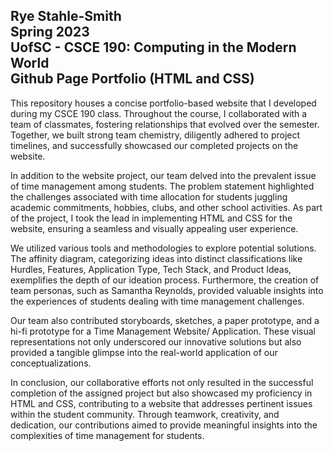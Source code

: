 Rye Stahle-Smith
<br>
Spring 2023
<br>
UofSC - CSCE 190: Computing in the Modern World
<br>
Github Page Portfolio (HTML and CSS)
<br>
------------------------------------------------------------

This repository houses a concise portfolio-based website that I developed during my CSCE 190 class. Throughout the course,
I collaborated with a team of classmates, fostering relationships that evolved over the semester. Together, we built strong
team chemistry, diligently adhered to project timelines, and successfully showcased our completed projects on the website.

In addition to the website project, our team delved into the prevalent issue of time management among students. The problem
statement highlighted the challenges associated with time allocation for students juggling academic commitments, hobbies,
clubs, and other school activities. As part of the project, I took the lead in implementing HTML and CSS for the website,
ensuring a seamless and visually appealing user experience.

We utilized various tools and methodologies to explore potential solutions. The affinity diagram, categorizing ideas into
distinct classifications like Hurdles, Features, Application Type, Tech Stack, and Product Ideas, exemplifies the depth of
our ideation process. Furthermore, the creation of team personas, such as Samantha Reynolds, provided valuable insights into
the experiences of students dealing with time management challenges.

Our team also contributed storyboards, sketches, a paper prototype, and a hi-fi prototype for a Time Management Website/
Application. These visual representations not only underscored our innovative solutions but also provided a tangible glimpse
into the real-world application of our conceptualizations.

In conclusion, our collaborative efforts not only resulted in the successful completion of the assigned project but also
showcased my proficiency in HTML and CSS, contributing to a website that addresses pertinent issues within the student community.
Through teamwork, creativity, and dedication, our contributions aimed to provide meaningful insights into the complexities of
time management for students.
